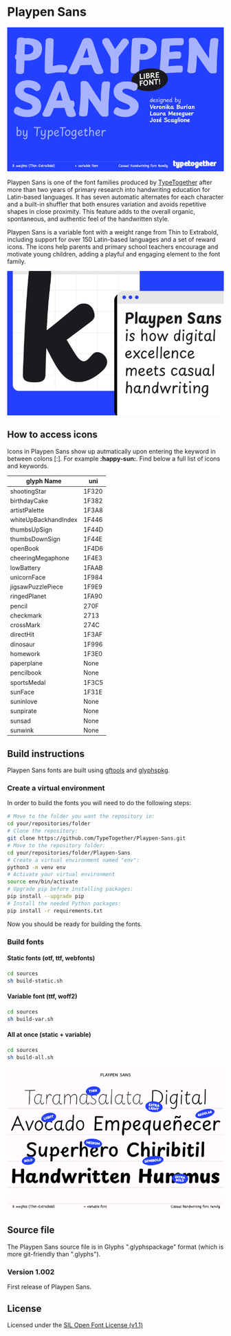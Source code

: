# Playpen Sans

![Hello Playpen Sans](documentation/images/PLAYPEN-SANS-TYPETOGETHER_01.png)

Playpen Sans is one of the font families produced by [TypeTogether](https://type-together.com) after more than two years of primary research into handwriting education for Latin-based languages. It has seven automatic alternates for each character and a built-in shuffler that both ensures variation and avoids repetitive shapes in close proximity. This feature adds to the overall organic, spontaneous, and authentic feel of the handwritten style.

Playpen Sans is a variable font with a weight range from Thin to Extrabold, including support for over 150 Latin-based languages and a set of reward icons. The icons help parents and primary school teachers encourage and motivate young children, adding a playful and engaging element to the font family.

![Playpen Sans](documentation/images/PLAYPEN-SANS-TYPETOGETHER_02.png)

## How to access icons

Icons in Playpen Sans show up autmatically upon entering the keyword in between colons [:]. For example **:happy-sun:**. Find below a full list of icons and keywords.

| glyph Name           | uni |
| --- | --- |
| shootingStar         | 1F320 |
| birthdayCake         | 1F382 |
| artistPalette        | 1F3A8 |
| whiteUpBackhandIndex | 1F446 |
| thumbsUpSign         | 1F44D |
| thumbsDownSign       | 1F44E |
| openBook             | 1F4D6 |
| cheeringMegaphone    | 1F4E3 |
| lowBattery           | 1FAAB |
| unicornFace          | 1F984 |
| jigsawPuzzlePiece    | 1F9E9 |
| ringedPlanet         | 1FA90 |
| pencil               | 270F  |
| checkmark            | 2713  |
| crossMark            | 274C  |
| directHit            | 1F3AF |
| dinosaur             | 1F996 |
| homework             | 1F3E0 |
| paperplane           | None  |
| pencilbook           | None  |
| sportsMedal          | 1F3C5 |
| sunFace              | 1F31E |
| suninlove            | None  |
| sunpirate            | None  |
| sunsad               | None  |
| sunwink              | None  |

## Build instructions

Playpen Sans fonts are built using [gftools](https://github.com/googlefonts/gftools) and [glyphspkg](https://github.com/jenskutilek/glyphspkg).

### Create a virtual environment

In order to build the fonts you will need to do the following steps:

```sh
# Move to the folder you want the repository in:
cd your/repositories/folder
# Clone the repository:
git clone https://github.com/TypeTogether/Playpen-Sans.git
# Move to the repository folder:
cd your/repositories/folder/Playpen-Sans
# Create a virtual environment named "env":
python3 -m venv env
# Activate your virtual environment
source env/bin/activate
# Upgrade pip before installing packages:
pip install --upgrade pip
# Install the needed Python packages:
pip install -r requirements.txt
```

Now you should be ready for building the fonts.

### Build fonts

#### Static fonts (otf, ttf, webfonts)

```sh
cd sources
sh build-static.sh
```

#### Variable font (ttf, woff2)

```sh
cd sources
sh build-var.sh
```

#### All at once (static + variable)

```sh
cd sources
sh build-all.sh
```

![Playpen Sans](documentation/images/PLAYPEN-SANS-TYPETOGETHER_04.png)


## Source file

The Playpen Sans source file is in Glyphs ".glyphspackage" format (which is more git-friendly than ".glyphs").

### Version 1.002
First release of Playpen Sans.

## License

Licensed under the [SIL Open Font License (v1.1)](https://scripts.sil.org/cms/scripts/page.php?site_id=nrsi&id=OFL)
